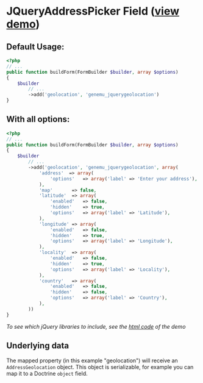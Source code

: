 # JQueryAddressPicker Field ([view demo](http://xilinus.com/jquery-addresspicker/demos/index.html))

## Default Usage:

``` php
<?php
// ...
public function buildForm(FormBuilder $builder, array $options)
{
    $builder
        // ...
        ->add('geolocation', 'genemu_jquerygeolocation')
}
```

## With all options:
``` php
<?php
// ...
public function buildForm(FormBuilder $builder, array $options)
{
    $builder
        // ...
        ->add('geolocation', 'genemu_jquerygeolocation', array(
            'address'  => array(
                'options'   => array('label' => 'Enter your address'),
            ),
            'map'       => false,
            'latitude'  => array(
                'enabled'   => false,
                'hidden'    => true,
                'options'   => array('label' => 'Latitude'),
            ),
            'longitude' => array(
                'enabled'   => false,
                'hidden'    => true,
                'options'   => array('label' => 'Longitude'),
            ),
            'locality'  => array(
                'enabled'   => false,
                'hidden'    => true,
                'options'   => array('label' => 'Locality'),
            ),
            'country'   => array(
                'enabled'   => false,
                'hidden'    => false,
                'options'   => array('label' => 'Country'),
            ),
        ))
}
```

*To see which jQuery libraries to include, see the [html code](https://github.com/sgruhier/jquery-addresspicker/blob/master/demos/index.html) of the demo*

## Underlying data

The mapped property (in this example "geolocation") will receive an ``AddressGeolocation`` object.
This object is serializable, for example you can map it to a Doctrine `object` field.
